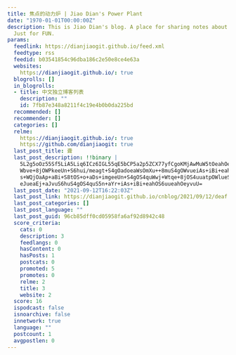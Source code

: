 ```yaml
---
title: 焦点的动力炉 | Jiao Dian's Power Plant
date: "1970-01-01T00:00:00Z"
description: This is Jiao Dian's blog. A place for sharing notes about my thoughts.
  Just for FUN.
params:
  feedlink: https://dianjiaogit.github.io/feed.xml
  feedtype: rss
  feedid: b03541854c96dba186c2e50e8ce4e63a
  websites:
    https://dianjiaogit.github.io/: true
  blogrolls: []
  in_blogrolls:
  - title: 中文独立博客列表
    description: ""
    id: 7fb87e348a8211f4c19e4b0b0da225bd
  recommended: []
  recommender: []
  categories: []
  relme:
    https://dianjiaogit.github.io/: true
    https://github.com/dianjiaogit: true
  last_post_title: 聋
  last_post_description: !!binary |
    5L2g5oOz55Sf5LiA5Liq6ICz6IGL55qE5bCP5a2p5ZCX77yfCgoKMjAwMuW5tOeahOe+ju
    Wbve+8jOWPkeeUn+S6hui/meagt+S4gOadoeaWsOmXu++8muS4gOWvueiAs+iBi+eahOWl
    s+WQjOaAp+aBi+S8tOS+o+aDs+imgeeUn+S4gOS4quWwj+Wtqe+8jOS4uuatpOWlueS7rO
    eJueaEj+aJvuS6huS4gOS4quS5n+aYr+iAs+iBi+eahOS6uueahOeyvuU=
  last_post_date: "2021-09-12T16:22:03Z"
  last_post_link: https://dianjiaogit.github.io/cnblog/2021/09/12/deaf.html
  last_post_categories: []
  last_post_language: ""
  last_post_guid: 96cb85dff0cd05958fa6af92d8942c48
  score_criteria:
    cats: 0
    description: 3
    feedlangs: 0
    hasContent: 0
    hasPosts: 1
    postcats: 0
    promoted: 5
    promotes: 0
    relme: 2
    title: 3
    website: 2
  score: 16
  ispodcast: false
  isnoarchive: false
  innetwork: true
  language: ""
  postcount: 1
  avgpostlen: 0
---
```

